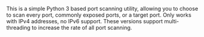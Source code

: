 This is a simple Python 3 based port scanning utility, allowing you to choose to scan every port, commonly exposed ports, or a target port. Only works with IPv4 addresses, no IPv6 support.
These versions support multi-threading to increase the rate of all port scanning.
